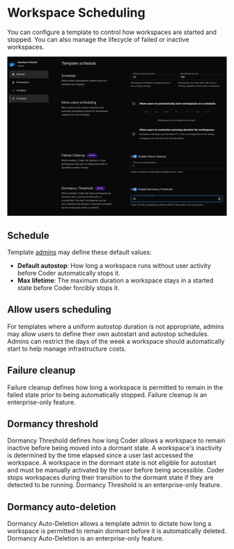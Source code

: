 # Workspace Scheduling

You can configure a template to control how workspaces are started and stopped.
You can also manage the lifecycle of failed or inactive workspaces.

![Schedule screen](../images/template-scheduling.png)

## Schedule

Template [admins](../admin/users.md) may define these default values:

- **Default autostop**: How long a workspace runs without user activity before
  Coder automatically stops it.
- **Max lifetime**: The maximum duration a workspace stays in a started state
  before Coder forcibly stops it.

## Allow users scheduling

For templates where a uniform autostop duration is not appropriate, admins may
allow users to define their own autostart and autostop schedules. Admins can
restrict the days of the week a workspace should automatically start to help
manage infrastructure costs.

## Failure cleanup

Failure cleanup defines how long a workspace is permitted to remain in the
failed state prior to being automatically stopped. Failure cleanup is an
enterprise-only feature.

## Dormancy threshold

Dormancy Threshold defines how long Coder allows a workspace to remain inactive
before being moved into a dormant state. A workspace's inactivity is determined
by the time elapsed since a user last accessed the workspace. A workspace in the
dormant state is not eligible for autostart and must be manually activated by
the user before being accessible. Coder stops workspaces during their transition
to the dormant state if they are detected to be running. Dormancy Threshold is
an enterprise-only feature.

## Dormancy auto-deletion

Dormancy Auto-Deletion allows a template admin to dictate how long a workspace
is permitted to remain dormant before it is automatically deleted. Dormancy
Auto-Deletion is an enterprise-only feature.
